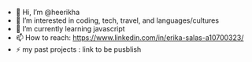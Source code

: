 - 👋 Hi, I’m @heerikha
- 👀 I’m interested in coding, tech, travel, and languages/cultures
- 🌱 I’m currently learning javascript
- 📫 How to reach: https://www.linkedin.com/in/erika-salas-a10700323/
- ⚡ my past projects : link to be pusblish

<!---
heerikha/heerikha is a ✨ special ✨ repository because its `README.md` (this file) appears on your GitHub profile.
You can click the Preview link to take a look at your changes.
--->
